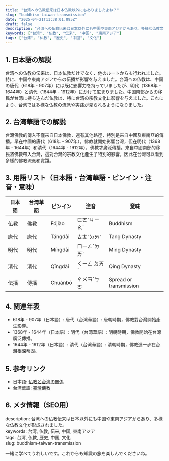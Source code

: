 ```yaml
---
title: "台湾への仏教伝来は日本仏教以外にもありましたよね？"
slug: "buddhism-taiwan-transmission"
date: "2025-04-21T11:38:01.095Z"
draft: false
description: "台湾への仏教伝来は日本以外にも中国や東南アジアからあり、多様な仏教文化が形成されました。"
keywords: ["台湾", "仏教", "伝来", "中国", "東南アジア"]
tags: ["台湾", "仏教", "歴史", "中国", "文化"]
---
```


## 1. 日本語の解説  
台湾への仏教の伝来は、日本仏教だけでなく、他のルートからも行われました。特に、中国や東南アジアからの伝播が影響を与えました。台湾への仏教は、中国の唐代（618年 - 907年）には既に影響力を持っていましたが、明代（1368年 - 1644年）と清代（1644年 - 1912年）にかけて広まりました。中国南部からの移民が台湾に持ち込んだ仏教は、特に台湾の宗教文化に影響を与えました。これにより、台湾では多様な仏教の流派や実践が見られるようになりました。

## 2. 台湾華語での解説  
台灣佛教的傳入不僅來自日本佛教，還有其他路徑，特別是來自中國及東南亞的傳播。早在中國的唐代（618年 - 907年），佛教就開始影響台灣，但在明代（1368年 - 1644年）和清代（1644年 - 1912年），佛教才廣泛傳播。來自中國南部的移民將佛教帶入台灣，這對台灣的宗教文化產生了特別的影響，因此在台灣可以看到多樣的佛教流派和實踐。

## 3. 用語リスト（日本語・台湾華語・ピンイン・注音・意味）  
| 日本語   | 台湾華語   | ピンイン | 注音    | 意味                     |
|----------|------------|----------|---------|--------------------------|
| 仏教     | 佛教       | Fójiào   | ㄈㄛˊㄐㄧㄠˋ | Buddhism               |
| 唐代     | 唐代       | Tángdài  | ㄊㄤˊㄉㄞˋ | Tang Dynasty           |
| 明代     | 明代       | Míngdài  | ㄇㄧㄥˊㄉㄞˋ | Ming Dynasty           |
| 清代     | 清代       | Qīngdài  | ㄑㄧㄥ ㄉㄞˋ | Qing Dynasty           |
| 伝播     | 傳播       | Chuánbō  | ㄔㄨㄢˊㄅㄛ | Spread or transmission |

## 4. 関連年表  
- 618年 - 907年（日本語）: 唐代（台湾華語）: 唐朝時期，佛教對台灣開始產生影響。
- 1368年 - 1644年（日本語）: 明代（台湾華語）: 明朝時期，佛教開始在台灣廣泛傳播。
- 1644年 - 1912年（日本語）: 清代（台湾華語）: 清朝時期，佛教進一步在台灣根深蒂固。

## 5. 参考リンク  
- 日本語: [仏教と台湾の関係](https://ja.wikipedia.org/wiki/台湾の仏教)
- 台湾華語: [臺灣佛教](https://zh.wikipedia.org/wiki/臺灣佛教)

## 6. メタ情報（SEO用）  
description: 台湾への仏教伝来は日本以外にも中国や東南アジアからあり、多様な仏教文化が形成されました。  
keywords: 台湾, 仏教, 伝来, 中国, 東南アジア  
tags: 台湾, 仏教, 歴史, 中国, 文化  
slug: buddhism-taiwan-transmission

一緒に学べてうれしいです。これからも知識の旅を楽しんでくださいね。